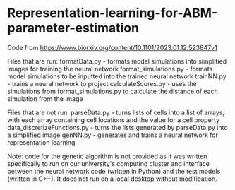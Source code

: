 # Representation-learning-for-ABM-parameter-estimation

Code from https://www.biorxiv.org/content/10.1101/2023.01.12.523847v1

Files that are run:
   formatData.py - formats model simulations into simplified images for training the neural network
   format_simulations.py - formats model simulations to be inputted into the trained neural network
   trainNN.py - trains a neural network to project 
   calculateScores.py - uses the simulations from format_simulations.py to calculate the distance of each simulation from the image
   
 Files that are not run:
   parseData.py - turns lists of cells into a list of arrays, with each array containing cell locations and the value for a cell property
   data_discretizeFunctions.py - turns the lists generated by parseData.py into a simplified image
   genNN.py - generates and trains a neural network for representation learning
   
Note: code for the genetic algorithm is not provided as it was written specifically to run on our university's computing cluster and interface between the neural network code (written in Python) and the test models (written in C++). It does not run on a local desktop without modification.
